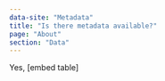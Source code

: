 ```yaml
---
data-site: "Metadata"
title: "Is there metadata available?"
page: "About"
section: "Data"
---
```

Yes, [embed table]